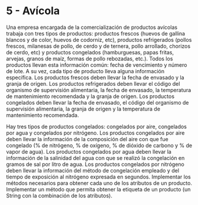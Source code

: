 # 5 - Avícola
Una empresa encargada de la comercialización de productos avícolas trabaja con tres tipos de
productos: productos frescos (huevos de gallina blancos y de color, huevos de codorniz, etc),
productos refrigerados (pollos frescos, milanesas de pollo, de cerdo y de ternera, pollo
arrollado, chorizos de cerdo, etc) y productos congelados (hamburguesas, papas fritas,
arvejas, granos de maíz, formas de pollo rebozadas, etc.). Todos los productos llevan esta
información común: fecha de vencimiento y número de lote. A su vez, cada tipo de producto
lleva alguna información específica. Los productos frescos deben llevar la fecha de
envasado y la granja de origen. Los productos refrigerados deben llevar el código del
organismo de supervisión alimentaria, la fecha de envasado, la temperatura de mantenimiento
recomendada y la granja de origen. Los productos congelados deben llevar la fecha de
envasado, el código del organismo de supervisión alimentaria, la granja de origen y la
temperatura de mantenimiento recomendada.

Hay tres tipos de productos congelados: congelados por aire, congelados por agua y
congelados por nitrógeno. Los productos congelados por aire deben llevar la información de
la composición del aire con que fue congelado (% de nitrógeno, % de oxígeno, % de dióxido
de carbono y % de vapor de agua). Los productos congelados por agua deben llevar la
información de la salinidad del agua con que se realizó la congelación en gramos de sal por
litro de agua. Los productos congelados por nitrógeno deben llevar la información del método
de congelación empleado y del tiempo de exposición al nitrógeno expresada en segundos.
Implementar los métodos necesarios para obtener cada uno de los atributos de un producto.
Implementar un método que permita obtener la etiqueta de un producto (un String con la
combinación de los atributos).